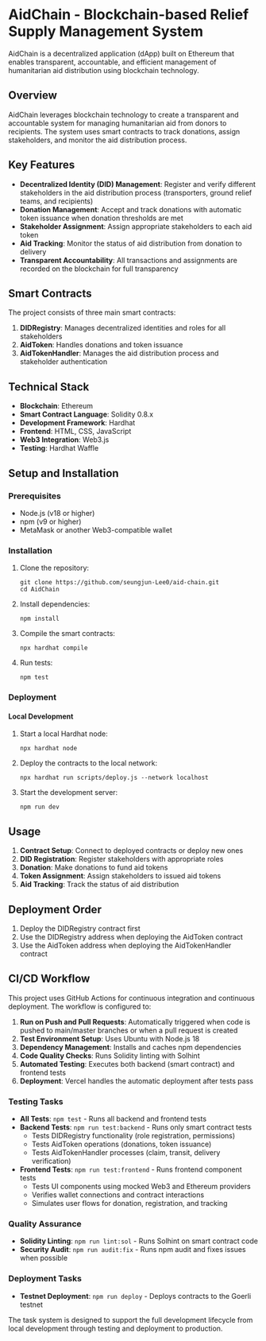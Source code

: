 # AidChain - Blockchain-based Relief Supply Management System

AidChain is a decentralized application (dApp) built on Ethereum that enables transparent, accountable, and efficient management of humanitarian aid distribution using blockchain technology.

## Overview

AidChain leverages blockchain technology to create a transparent and accountable system for managing humanitarian aid from donors to recipients. The system uses smart contracts to track donations, assign stakeholders, and monitor the aid distribution process.

## Key Features

- **Decentralized Identity (DID) Management**: Register and verify different stakeholders in the aid distribution process (transporters, ground relief teams, and recipients)
- **Donation Management**: Accept and track donations with automatic token issuance when donation thresholds are met
- **Stakeholder Assignment**: Assign appropriate stakeholders to each aid token
- **Aid Tracking**: Monitor the status of aid distribution from donation to delivery
- **Transparent Accountability**: All transactions and assignments are recorded on the blockchain for full transparency

## Smart Contracts

The project consists of three main smart contracts:

1. **DIDRegistry**: Manages decentralized identities and roles for all stakeholders
2. **AidToken**: Handles donations and token issuance
3. **AidTokenHandler**: Manages the aid distribution process and stakeholder authentication

## Technical Stack

- **Blockchain**: Ethereum
- **Smart Contract Language**: Solidity 0.8.x
- **Development Framework**: Hardhat
- **Frontend**: HTML, CSS, JavaScript
- **Web3 Integration**: Web3.js
- **Testing**: Hardhat Waffle


## Setup and Installation

### Prerequisites

- Node.js (v18 or higher)
- npm (v9 or higher)
- MetaMask or another Web3-compatible wallet

### Installation

1. Clone the repository:
   ```
   git clone https://github.com/seungjun-Lee0/aid-chain.git
   cd AidChain
   ```

2. Install dependencies:
   ```
   npm install
   ```

3. Compile the smart contracts:
   ```
   npx hardhat compile
   ```

4. Run tests:
   ```
   npm test
   ```

### Deployment

#### Local Development

1. Start a local Hardhat node:
   ```
   npx hardhat node
   ```

2. Deploy the contracts to the local network:
   ```
   npx hardhat run scripts/deploy.js --network localhost
   ```

3. Start the development server:
   ```
   npm run dev
   ```

## Usage

1. **Contract Setup**: Connect to deployed contracts or deploy new ones
2. **DID Registration**: Register stakeholders with appropriate roles
3. **Donation**: Make donations to fund aid tokens
4. **Token Assignment**: Assign stakeholders to issued aid tokens
5. **Aid Tracking**: Track the status of aid distribution

## Deployment Order

1. Deploy the DIDRegistry contract first
2. Use the DIDRegistry address when deploying the AidToken contract
3. Use the AidToken address when deploying the AidTokenHandler contract

## CI/CD Workflow

This project uses GitHub Actions for continuous integration and continuous deployment. The workflow is configured to:

1. **Run on Push and Pull Requests**: Automatically triggered when code is pushed to main/master branches or when a pull request is created
2. **Test Environment Setup**: Uses Ubuntu with Node.js 18
3. **Dependency Management**: Installs and caches npm dependencies
4. **Code Quality Checks**: Runs Solidity linting with Solhint
5. **Automated Testing**: Executes both backend (smart contract) and frontend tests
6. **Deployment**: Vercel handles the automatic deployment after tests pass

### Testing Tasks

- **All Tests**: `npm test` - Runs all backend and frontend tests
- **Backend Tests**: `npm run test:backend` - Runs only smart contract tests
  - Tests DIDRegistry functionality (role registration, permissions)
  - Tests AidToken operations (donations, token issuance)
  - Tests AidTokenHandler processes (claim, transit, delivery verification)
- **Frontend Tests**: `npm run test:frontend` - Runs frontend component tests
  - Tests UI components using mocked Web3 and Ethereum providers
  - Verifies wallet connections and contract interactions
  - Simulates user flows for donation, registration, and tracking

### Quality Assurance

- **Solidity Linting**: `npm run lint:sol` - Runs Solhint on smart contract code
- **Security Audit**: `npm run audit:fix` - Runs npm audit and fixes issues when possible

### Deployment Tasks

- **Testnet Deployment**: `npm run deploy` - Deploys contracts to the Goerli testnet

The task system is designed to support the full development lifecycle from local development through testing and deployment to production.
